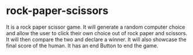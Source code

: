 # rock-paper-scissors
It is a rock paper scissor game. It will generate a random computer choice and allow the user to click their own choice out of rock paper and scissors. It will then compare the two and declare a winner. It will also showcase the final score of the human. It has an end Button to end the game.
